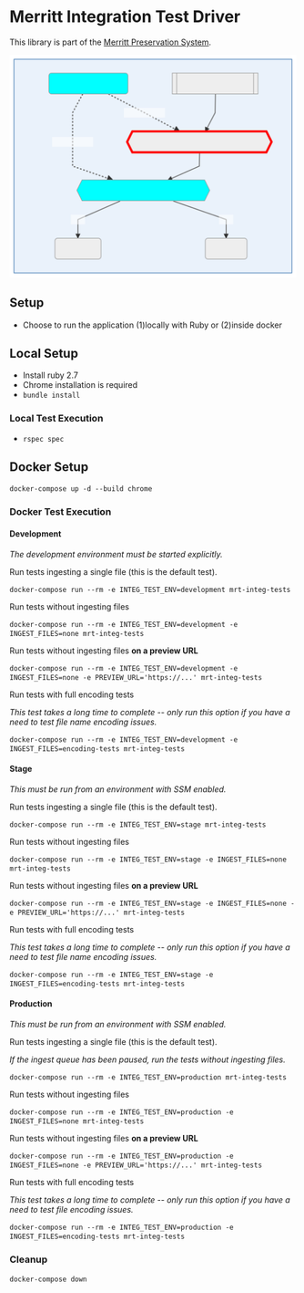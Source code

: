# Merritt Integration Test Driver

This library is part of the [Merritt Preservation System](https://github.com/CDLUC3/mrt-doc).

![](https://github.com/CDLUC3/mrt-doc/raw/master/diagrams/integ-tests.mmd.svg)

## Setup

- Choose to run the application (1)locally with Ruby or (2)inside docker

## Local Setup

- Install ruby 2.7
- Chrome installation is required
- `bundle install`

### Local Test Execution

- `rspec spec`

## Docker Setup

```
docker-compose up -d --build chrome
```

### Docker Test Execution

#### Development
_The development environment must be started explicitly._

Run tests ingesting a single file (this is the default test).
```
docker-compose run --rm -e INTEG_TEST_ENV=development mrt-integ-tests
```

Run tests without ingesting files
```
docker-compose run --rm -e INTEG_TEST_ENV=development -e INGEST_FILES=none mrt-integ-tests
```

Run tests without ingesting files **on a preview URL**
```
docker-compose run --rm -e INTEG_TEST_ENV=development -e INGEST_FILES=none -e PREVIEW_URL='https://...' mrt-integ-tests
```

Run tests with full encoding tests

_This test takes a long time to complete -- only run this option if you have a need to test file name encoding issues._
```
docker-compose run --rm -e INTEG_TEST_ENV=development -e INGEST_FILES=encoding-tests mrt-integ-tests
```
#### Stage
_This must be run from an environment with SSM enabled._

Run tests ingesting a single file (this is the default test).
```
docker-compose run --rm -e INTEG_TEST_ENV=stage mrt-integ-tests
```

Run tests without ingesting files
```
docker-compose run --rm -e INTEG_TEST_ENV=stage -e INGEST_FILES=none mrt-integ-tests
```

Run tests without ingesting files **on a preview URL**
```
docker-compose run --rm -e INTEG_TEST_ENV=stage -e INGEST_FILES=none -e PREVIEW_URL='https://...' mrt-integ-tests
```

Run tests with full encoding tests

_This test takes a long time to complete -- only run this option if you have a need to test file name encoding issues._
```
docker-compose run --rm -e INTEG_TEST_ENV=stage -e INGEST_FILES=encoding-tests mrt-integ-tests
```

#### Production
_This must be run from an environment with SSM enabled._

Run tests ingesting a single file (this is the default test).

_If the ingest queue has been paused, run the tests without ingesting files._
```
docker-compose run --rm -e INTEG_TEST_ENV=production mrt-integ-tests
```

Run tests without ingesting files
```
docker-compose run --rm -e INTEG_TEST_ENV=production -e INGEST_FILES=none mrt-integ-tests
```

Run tests without ingesting files **on a preview URL**
```
docker-compose run --rm -e INTEG_TEST_ENV=production -e INGEST_FILES=none -e PREVIEW_URL='https://...' mrt-integ-tests
```

Run tests with full encoding tests

_This test takes a long time to complete -- only run this option if you have a need to test file encoding issues._
```
docker-compose run --rm -e INTEG_TEST_ENV=production -e INGEST_FILES=encoding-tests mrt-integ-tests
```

### Cleanup
```
docker-compose down
```
